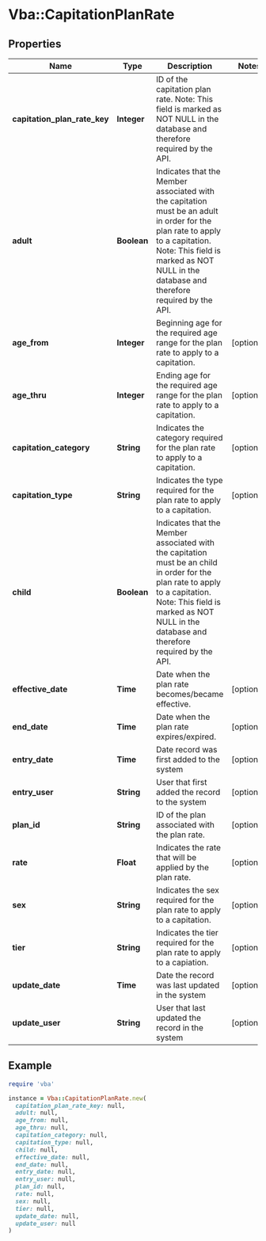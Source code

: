 # Vba::CapitationPlanRate

## Properties

| Name | Type | Description | Notes |
| ---- | ---- | ----------- | ----- |
| **capitation_plan_rate_key** | **Integer** | ID of the capitation plan rate. Note: This field is marked as NOT NULL in the database and therefore required by the API. |  |
| **adult** | **Boolean** | Indicates that the Member associated with the capitation must be an adult in order for the plan rate to apply to a capitation. Note: This field is marked as NOT NULL in the database and therefore required by the API. |  |
| **age_from** | **Integer** | Beginning age for the required age range for the plan rate to apply to a capitation. | [optional] |
| **age_thru** | **Integer** | Ending age for the required age range for the plan rate to apply to a capitation. | [optional] |
| **capitation_category** | **String** | Indicates the category required for the plan rate to apply to a capitation. | [optional] |
| **capitation_type** | **String** | Indicates the type required for the plan rate to apply to a capitation. | [optional] |
| **child** | **Boolean** | Indicates that the Member associated with the capitation must be an child in order for the plan rate to apply to a capitation. Note: This field is marked as NOT NULL in the database and therefore required by the API. |  |
| **effective_date** | **Time** | Date when the plan rate becomes/became effective. | [optional] |
| **end_date** | **Time** | Date when the plan rate expires/expired. | [optional] |
| **entry_date** | **Time** | Date record was first added to the system | [optional] |
| **entry_user** | **String** | User that first added the record to the system | [optional] |
| **plan_id** | **String** | ID of the plan associated with the plan rate. | [optional] |
| **rate** | **Float** | Indicates the rate that will be applied by the plan rate. | [optional] |
| **sex** | **String** | Indicates the sex required for the plan rate to apply to a capitation. | [optional] |
| **tier** | **String** | Indicates the tier required for the plan rate to apply to a capiation. | [optional] |
| **update_date** | **Time** | Date the record was last updated in the system | [optional] |
| **update_user** | **String** | User that last updated the record in the system | [optional] |

## Example

```ruby
require 'vba'

instance = Vba::CapitationPlanRate.new(
  capitation_plan_rate_key: null,
  adult: null,
  age_from: null,
  age_thru: null,
  capitation_category: null,
  capitation_type: null,
  child: null,
  effective_date: null,
  end_date: null,
  entry_date: null,
  entry_user: null,
  plan_id: null,
  rate: null,
  sex: null,
  tier: null,
  update_date: null,
  update_user: null
)
```

